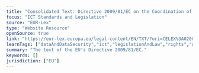 ```yaml
---
title: "Consolidated Text: Directive 2009/81/EC on the Coordination of Procedures for the Award of Certain Works Contracts, Supply Contracts and Service Contracts "
focus: "ICT Standards and Legislation"
source: "EUR-Lex"
type: "Website Resource"
openSource: true
link: "https://eur-lex.europa.eu/legal-content/EN/TXT/?uri=CELEX%3A02009L0081-20200101"
learnTags: ["dataAndDataSecurity","ict","legislationAndLaw","rights","government","procurement","regulation"]
summary: "The text of the EU's Directive 2009/81/EC."
keywords: []
jurisdiction: ["EU"]
---
```

